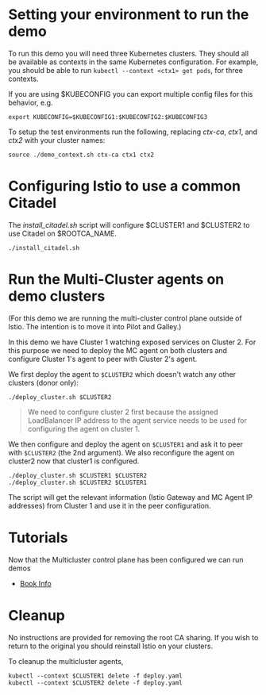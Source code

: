 
# Setting your environment to run the demo

To run this demo you will need three Kubernetes clusters.  They should all be available
as contexts in the same Kubernetes configuration.  For example, you should be able to
run `kubectl --context <ctx1> get pods`, for three contexts. 

If you are using $KUBECONFIG you can export multiple config files for this behavior, e.g.

```
export KUBECONFIG=$KUBECONFIG1:$KUBECONFIG2:$KUBECONFIG3
```

To setup the test environments run the following, replacing _ctx-ca_, _ctx1_, and _ctx2_ with your cluster names:

```
source ./demo_context.sh ctx-ca ctx1 ctx2
```

# Configuring Istio to use a common Citadel 

The _install_citadel.sh_ script will configure $CLUSTER1 and $CLUSTER2 to use Citadel on $ROOTCA_NAME.

```
./install_citadel.sh
```

# Run the Multi-Cluster agents on demo clusters

(For this demo we are running the multi-cluster control plane outside of Istio.  The intention is to move it into Pilot and Galley.)

In this demo we have Cluster 1 watching exposed services on Cluster 2.
For this purpose we need to deploy the MC agent on both clusters and configure Cluster 1's agent
to peer with Cluster 2's agent.

We first deploy the agent to `$CLUSTER2` which doesn't watch any other clusters (donor only):

```
./deploy_cluster.sh $CLUSTER2
```
> We need to configure cluster 2 first because the assigned LoadBalancer IP address to the agent service needs to be used for configuring the agent on cluster 1.

We then configure and deploy the agent on `$CLUSTER1` and ask it to peer with `$CLUSTER2` (the 2nd argument).  We also reconfigure the agent on cluster2 now that cluster1 is configured.

```
./deploy_cluster.sh $CLUSTER1 $CLUSTER2
./deploy_cluster.sh $CLUSTER2 $CLUSTER1
```

The script will get the relevant information (Istio Gateway and MC Agent IP addresses) from Cluster 1 and use it in the peer configuration.

# Tutorials

Now that the Multicluster control plane has been configured we can run demos

- [Book Info](../tutorial/bookinfo/README.md)

# Cleanup

No instructions are provided for removing the root CA sharing.  If you wish to return to the
original you should reinstall Istio on your clusters.

To cleanup the multicluster agents,


```
kubectl --context $CLUSTER1 delete -f deploy.yaml 
kubectl --context $CLUSTER2 delete -f deploy.yaml 
```

